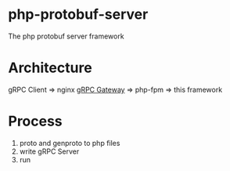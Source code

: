 # php-protobuf-server
The php protobuf server framework

# Architecture

gRPC Client  => nginx [gRPC Gateway](https://www.nginx.com/blog/deploying-nginx-plus-as-an-api-gateway-part-3-publishing-grpc-services/) => php-fpm => this framework

# Process

1. proto and genproto to php files
2. write gRPC Server 
3. run
